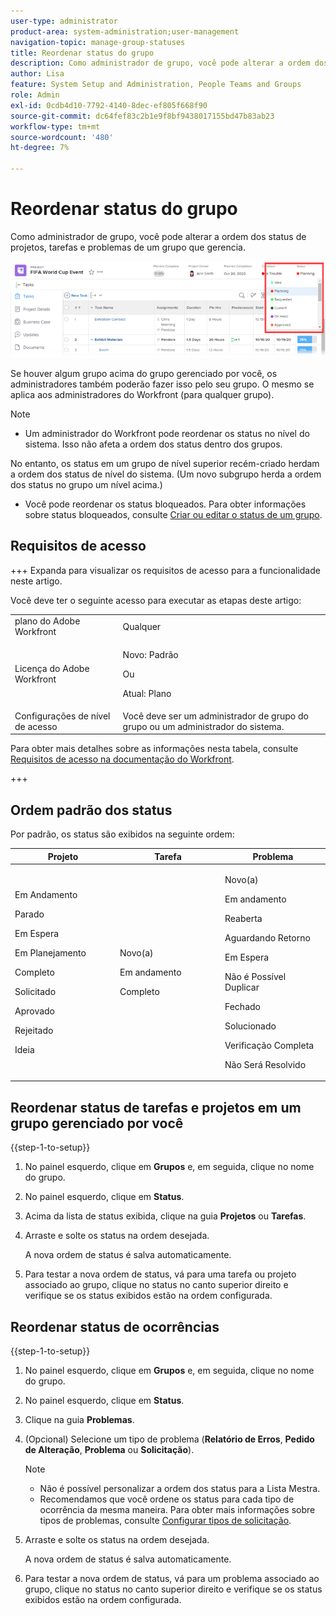```yaml
---
user-type: administrator
product-area: system-administration;user-management
navigation-topic: manage-group-statuses
title: Reordenar status do grupo
description: Como administrador de grupo, você pode alterar a ordem dos status de projetos, tarefas e problemas de um grupo que gerencia.
author: Lisa
feature: System Setup and Administration, People Teams and Groups
role: Admin
exl-id: 0cdb4d10-7792-4140-8dec-ef805f668f90
source-git-commit: dc64fef83c2b1e9f8bf9438017155bd47b83ab23
workflow-type: tm+mt
source-wordcount: '480'
ht-degree: 7%

---
```


# Reordenar status do grupo

Como administrador de grupo, você pode alterar a ordem dos status de projetos, tarefas e problemas de um grupo que gerencia.

<!--
The system version of this snippet mentions a single group because a sysadmin call also reorder statuses there. Group admin version of this article is still needed.
-->

![](assets/statuses.png)

Se houver algum grupo acima do grupo gerenciado por você, os administradores também poderão fazer isso pelo seu grupo. O mesmo se aplica aos administradores do Workfront (para qualquer grupo).

>[!NOTE]
>
>* Um administrador do Workfront pode reordenar os status no nível do sistema. Isso não afeta a ordem dos status dentro dos grupos.
>
>  No entanto, os status em um grupo de nível superior recém-criado herdam a ordem dos status de nível do sistema. (Um novo subgrupo herda a ordem dos status no grupo um nível acima.)
>
>* Você pode reordenar os status bloqueados. Para obter informações sobre status bloqueados, consulte [Criar ou editar o status de um grupo](../../../administration-and-setup/manage-groups/manage-group-statuses/create-or-edit-a-group-status.md).

## Requisitos de acesso

+++ Expanda para visualizar os requisitos de acesso para a funcionalidade neste artigo.

Você deve ter o seguinte acesso para executar as etapas deste artigo:

<table style="table-layout:auto"> 
 <col> 
 <col> 
 <tbody> 
  <tr> 
   <td role="rowheader">plano do Adobe Workfront</td> 
   <td>Qualquer</td> 
  </tr> 
  <tr> 
  <tr> 
   <td role="rowheader">Licença do Adobe Workfront</td> 
   <td><p>Novo: Padrão</p>
       <p>Ou</p>
       <p>Atual: Plano</p></td>
  </tr> 
  </tr> 
  <tr> 
   <td role="rowheader">Configurações de nível de acesso</td> 
   <td>Você deve ser um administrador de grupo do grupo ou um administrador do sistema.</td>
  </tr> 
 </tbody> 
</table>

Para obter mais detalhes sobre as informações nesta tabela, consulte [Requisitos de acesso na documentação do Workfront](/help/quicksilver/administration-and-setup/add-users/access-levels-and-object-permissions/access-level-requirements-in-documentation.md).

+++

## Ordem padrão dos status

Por padrão, os status são exibidos na seguinte ordem:

<table style="table-layout:auto"> 
 <col> 
 <col> 
 <col> 
 <thead> 
  <tr> 
   <th width="33.33%">Projeto</th> 
   <th width="33.33%">Tarefa</th> 
   <th width="33.33%">Problema</th> 
  </tr> 
 </thead> 
 <tbody> 
  <tr> 
   <td> 
     <p>Em Andamento</p> 
     <p>Parado</p> 
     <p> Em Espera </p> 
     <p> Em Planejamento </p> 
     <p> Completo </p> 
     <p> Solicitado </p> 
     <p> Aprovado </p> 
     <p> Rejeitado </p> 
     <p> Ideia </p> 
   </td> 
   <td> 
     <p>Novo(a)</p> 
     <p>Em andamento</p> 
     <p>Completo</p> 
   </td> 
   <td> 
     <p>Novo(a)</p> 
     <p>Em andamento</p> 
     <p>Reaberta</p> 
     <p>Aguardando Retorno</p> 
     <p>Em Espera</p> 
     <p>Não é Possível Duplicar</p> 
     <p>Fechado</p> 
     <p>Solucionado</p> 
     <p>Verificação Completa</p> 
     <p>Não Será Resolvido</p> 
   </td> 
  </tr> 
 </tbody> 
</table>

## Reordenar status de tarefas e projetos em um grupo gerenciado por você

{{step-1-to-setup}}

1. No painel esquerdo, clique em **Grupos** e, em seguida, clique no nome do grupo.
1. No painel esquerdo, clique em **Status**.
1. Acima da lista de status exibida, clique na guia **Projetos** ou **Tarefas**.

1. Arraste e solte os status na ordem desejada.

   A nova ordem de status é salva automaticamente.

1. Para testar a nova ordem de status, vá para uma tarefa ou projeto associado ao grupo, clique no status no canto superior direito e verifique se os status exibidos estão na ordem configurada.

## Reordenar status de ocorrências

{{step-1-to-setup}}

1. No painel esquerdo, clique em **Grupos** e, em seguida, clique no nome do grupo.
1. No painel esquerdo, clique em **Status**.
1. Clique na guia **Problemas**.
1. (Opcional) Selecione um tipo de problema (**Relatório de Erros**, **Pedido de Alteração**, **Problema** ou **Solicitação**).

   >[!NOTE]
   >
   >* Não é possível personalizar a ordem dos status para a Lista Mestra.
   >* Recomendamos que você ordene os status para cada tipo de ocorrência da mesma maneira. Para obter mais informações sobre tipos de problemas, consulte [Configurar tipos de solicitação](../../../administration-and-setup/set-up-workfront/configure-system-defaults/configure-request-types.md).

1. Arraste e solte os status na ordem desejada.

   A nova ordem de status é salva automaticamente.

1. Para testar a nova ordem de status, vá para um problema associado ao grupo, clique no status no canto superior direito e verifique se os status exibidos estão na ordem configurada.
